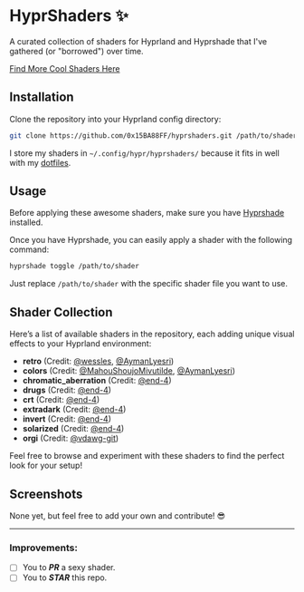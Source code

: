 # HyprShaders ✨

A curated collection of shaders for Hyprland and Hyprshade that I've gathered (or "borrowed") over time.

[Find More Cool Shaders Here](https://www.shadertoy.com/)

## Installation

Clone the repository into your Hyprland config directory:

```bash
git clone https://github.com/0x15BA88FF/hyprshaders.git /path/to/shader/directory
```

 I store my shaders in `~/.config/hypr/hyprshaders/` because it fits in well with my [dotfiles]([https://github.com/0x15BA88FF/hyproasis).

## Usage

Before applying these awesome shaders, make sure you have [Hyprshade](https://github.com/loqusion/hyprshade) installed.

Once you have Hyprshade, you can easily apply a shader with the following command:

```bash
hyprshade toggle /path/to/shader
```

Just replace `/path/to/shader` with the specific shader file you want to use.

## Shader Collection

Here’s a list of available shaders in the repository, each adding unique visual effects to your Hyprland environment:

- **retro** (Credit: [@wessles](https://github.com/wessles/GLSL-CRT), [@AymanLyesri](https://github.com/AymanLyesri))
- **colors** (Credit: [@MahouShoujoMivutilde](https://github.com/MahouShoujoMivutilde), [@AymanLyesri](https://github.com/AymanLyesri))
- **chromatic_aberration** (Credit: [@end-4](https://github.com/end-4/dots-hyprland/))
- **drugs** (Credit: [@end-4](https://github.com/end-4/dots-hyprland/))
- **crt** (Credit: [@end-4](https://github.com/end-4/dots-hyprland/))
- **extradark** (Credit: [@end-4](https://github.com/end-4/dots-hyprland/))
- **invert** (Credit: [@end-4](https://github.com/end-4/dots-hyprland/))
- **solarized** (Credit: [@end-4](https://github.com/end-4/dots-hyprland/))
- **orgi** (Credit: [@vdawg-git](https://github.com/vdawg-git/space_dots))

Feel free to browse and experiment with these shaders to find the perfect look for your setup!

## Screenshots

None yet, but feel free to add your own and contribute! 😎

---

### Improvements:
- [ ] You to ***PR*** a sexy shader.
- [ ] You to ***STAR*** this repo.
